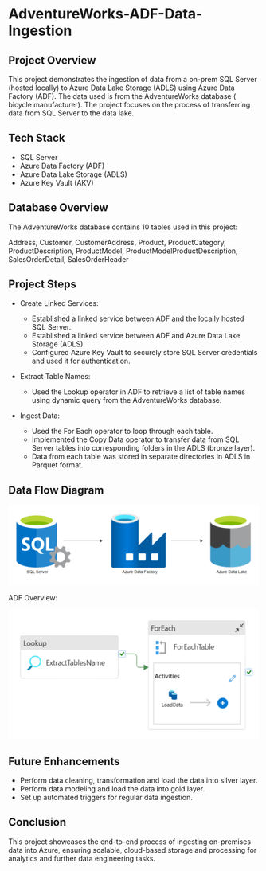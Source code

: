 # AdventureWorks-ADF-Data-Ingestion

## Project Overview
This project demonstrates the ingestion of data from a on-prem SQL Server (hosted locally) to Azure Data Lake Storage (ADLS) using Azure Data Factory (ADF). The data used is from the AdventureWorks database ( bicycle manufacturer). The project focuses on the process of transferring data from SQL Server to the data lake.

## Tech Stack
- SQL Server 
- Azure Data Factory (ADF)
- Azure Data Lake Storage (ADLS)
- Azure Key Vault (AKV)

## Database Overview
The AdventureWorks database contains 10 tables used in this project:

Address, Customer, CustomerAddress, Product, ProductCategory, ProductDescription, ProductModel, ProductModelProductDescription, SalesOrderDetail, SalesOrderHeader

## Project Steps
- Create Linked Services:
    - Established a linked service between ADF and the locally hosted SQL Server.
    - Established a linked service between ADF and Azure Data Lake Storage (ADLS).
    - Configured Azure Key Vault to securely store SQL Server credentials and used it for authentication.
    
- Extract Table Names:
   - Used the Lookup operator in ADF to retrieve a list of table names using dynamic query from the AdventureWorks database.

- Ingest Data:
    - Used the For Each operator to loop through each table.
    - Implemented the Copy Data operator to transfer data from SQL Server tables into corresponding folders in the ADLS (bronze layer).
    - Data from each table was stored in separate directories in ADLS in Parquet format.
 
## Data Flow Diagram
![Data Flow Diagram](https://github.com/SHIVAM-MANDHAN/AdventureWorks-ADF-Data-Ingestion/blob/main/assets/AW%20Data%20Flow%20(2).png)

ADF Overview:

![ADF Overview](https://github.com/SHIVAM-MANDHAN/AdventureWorks-ADF-Data-Ingestion/blob/main/assets/AW%20ADF.png)



## Future Enhancements
- Perform data cleaning, transformation and load the data into silver layer.
- Perform data modeling and load the data into gold layer.
- Set up automated triggers for regular data ingestion.

## Conclusion
This project showcases the end-to-end process of ingesting on-premises data into Azure, ensuring scalable, cloud-based storage and processing for analytics and further data engineering tasks.
